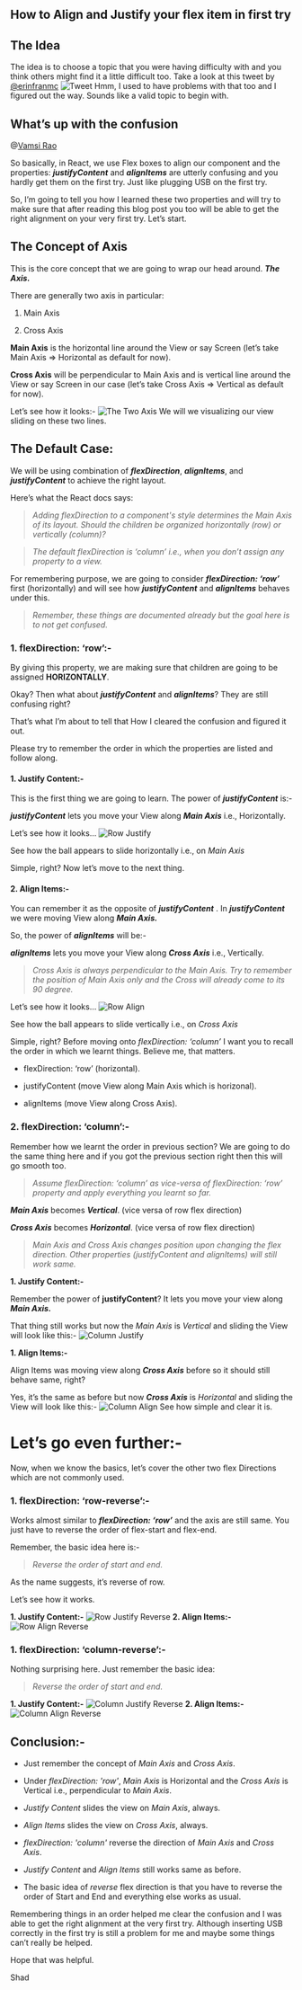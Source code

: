 ## How to Align and Justify your flex item in first try

## **The Idea**

The idea is to choose a topic that you were having difficulty with and you think others might find it a little difficult too. Take a look at this tweet by [@erinfranmc](https://twitter.com/erinfranmc)
![Tweet](https://raw.githubusercontent.com/iamshadmirza/Blogs-by-Shad/master/blogs/align-and-justify/tweet.png)
Hmm, I used to have problems with that too and I figured out the way. Sounds like a valid topic to begin with.

## **What’s up with the confusion**

@[Vamsi Rao](@vamsirao)

So basically, in React, we use Flex boxes to align our component and the properties: ***justifyContent*** and ***alignItems*** are utterly confusing and you hardly get them on the first try. Just like plugging USB on the first try.

So, I’m going to tell you how I learned these two properties and will try to make sure that after reading this blog post you too will be able to get the right alignment on your very first try. Let’s start.

## **The Concept of Axis**

This is the core concept that we are going to wrap our head around. ***The Axis.***

There are generally two axis in particular:

1. Main Axis

2. Cross Axis

**Main Axis** is the horizontal line around the View or say Screen (let’s take Main Axis => Horizontal as default for now).

**Cross Axis** will be perpendicular to Main Axis and is vertical line around the View or say Screen in our case (let’s take Cross Axis => Vertical as default for now).

Let’s see how it looks:-
![The Two Axis](https://raw.githubusercontent.com/iamshadmirza/Blogs-by-Shad/master/blogs/align-and-justify/axis.jpg)
We will we visualizing our view sliding on these two lines.

## **The Default Case:**

We will be using combination of ***flexDirection***, ***alignItems***, and ***justifyContent*** to achieve the right layout.

Here’s what the React docs says:

>*Adding flexDirection to a component's style determines the Main Axis of its layout. Should the children be organized horizontally (row) or vertically (column)?*

>*The default flexDirection is ‘column’ i.e., when you don’t assign any property to a view.*

For remembering purpose, we are going to consider ***flexDirection: ‘row’*** first (horizontally) and will see how ***justifyContent*** and ***alignItems*** behaves under this.

>*Remember, these things are documented already but the goal here is to not get confused.*

### **1. flexDirection: ‘row’:-**

By giving this property, we are making sure that children are going to be assigned **HORIZONTALLY**.

Okay? Then what about ***justifyContent*** and ***alignItems***? They are still confusing right?

That’s what I’m about to tell that How I cleared the confusion and figured it out.

Please try to remember the order in which the properties are listed and follow along.

#### 1. Justify Content:-

This is the first thing we are going to learn. The power of ***justifyContent*** is:-

***justifyContent*** lets you move your View along ***Main Axis*** i.e., Horizontally.

Let’s see how it looks…
![Row Justify](https://raw.githubusercontent.com/iamshadmirza/Blogs-by-Shad/master/blogs/align-and-justify/row-justify.jpg)

See how the ball appears to slide horizontally i.e., on *Main Axis*

Simple, right? Now let’s move to the next thing.

#### 2. Align Items:-

You can remember it as the opposite of  ***justifyContent*** . In ***justifyContent*** we were moving View along ***Main Axis.***

So, the power of ***alignItems*** will be:-

***alignItems*** lets you move your View along ***Cross Axis*** i.e., Vertically.

>*Cross Axis is always perpendicular to the Main Axis. Try to remember the position of *Main Axis* only and the *Cross* will already come to its 90 degree.*

Let’s see how it looks…
![Row Align](https://raw.githubusercontent.com/iamshadmirza/Blogs-by-Shad/master/blogs/align-and-justify/row-align.jpg)

See how the ball appears to slide vertically i.e., on *Cross Axis*

Simple, right? Before moving onto *flexDirection: ‘column’* I want you to recall the order in which we learnt things. Believe me, that matters.

*  flexDirection: ‘row’ (horizontal).

*  justifyContent (move View along Main Axis which is horizonal).

*  alignItems (move View along Cross Axis).

### **2. flexDirection: ‘column’:-**

Remember how we learnt the order in previous section? We are going to do the same thing here and if you got the previous section right then this will go smooth too.

>*Assume flexDirection: ‘column’ as vice-versa of flexDirection: ‘row’ property and apply everything you learnt so far.*

***Main Axis*** becomes ***Vertical***. (vice versa of row flex direction)

***Cross Axis*** becomes ***Horizontal***. (vice versa of row flex direction)

>*Main Axis and Cross Axis changes position upon changing the flex direction. Other properties (justifyContent and alignItems) will still work same.*

**1. Justify Content:-**

Remember the power of **justifyContent**? 
It lets you move your view along ***Main Axis.***

That thing still works but now the *Main Axis* is *Vertical* and sliding the View will look like this:-
![Column Justify](https://raw.githubusercontent.com/iamshadmirza/Blogs-by-Shad/master/blogs/align-and-justify/column-justify.jpg)

**1. Align Items:-**

Align Items was moving view along ***Cross Axis*** before so it should still behave same, right?

Yes, it’s the same as before but now ***Cross Axis*** is *Horizontal* and sliding the View will look like this:-
![Column Align](https://raw.githubusercontent.com/iamshadmirza/Blogs-by-Shad/master/blogs/align-and-justify/column-align.jpg)
See how simple and clear it is.

# **Let’s go even further:-**

Now, when we know the basics, let’s cover the other two flex Directions which are not commonly used.

### **1. flexDirection: ‘row-reverse’:-**

Works almost similar to ***flexDirection: ‘row’*** and the axis are still same. You just have to reverse the order of flex-start and flex-end.

Remember, the basic idea here is:-

>*Reverse the order of start and end.*

As the name suggests, it’s reverse of row.

Let’s see how it works.

**1. Justify Content:-**
![Row Justify Reverse](https://raw.githubusercontent.com/iamshadmirza/Blogs-by-Shad/master/blogs/align-and-justify/row-justify-reverse.jpg)
**2. Align Items:-**
![Row Align Reverse](https://raw.githubusercontent.com/iamshadmirza/Blogs-by-Shad/master/blogs/align-and-justify/row-align-reverse.jpg)
### **1. flexDirection: ‘column-reverse’:-**

Nothing surprising here. Just remember the basic idea: 
>*Reverse the order of start and end.*

**1. Justify Content:-**
![Column Justify Reverse](https://raw.githubusercontent.com/iamshadmirza/Blogs-by-Shad/master/blogs/align-and-justify/column-justify-reverse.jpg)
**2. Align Items:-**
![Column Align Reverse](https://raw.githubusercontent.com/iamshadmirza/Blogs-by-Shad/master/blogs/align-and-justify/column-align-reverse.jpg)
## **Conclusion:-**

* Just remember the concept of *Main Axis* and *Cross Axis*.
*  Under  *flexDirection: 'row'*, *Main Axis* is Horizontal and the *Cross Axis* is Vertical i.e., perpendicular to *Main Axis*.
* *Justify Content* slides the view on *Main Axis*, always.
* *Align Items* slides the view on *Cross Axis*, always.
* *flexDirection: 'column'* reverse the direction of *Main Axis* and *Cross  Axis*.

* *Justify Content* and *Align Items* still works same as before.
*  The basic idea of *reverse* flex direction is that you have to reverse the order of Start and End and everything else works as usual.

Remembering things in an order helped me clear the confusion and I was able to get the right alignment at the very first try. 
Although inserting USB correctly in the first try is still a problem for me and maybe some things can’t really be helped.

Hope that was helpful.

Shad
